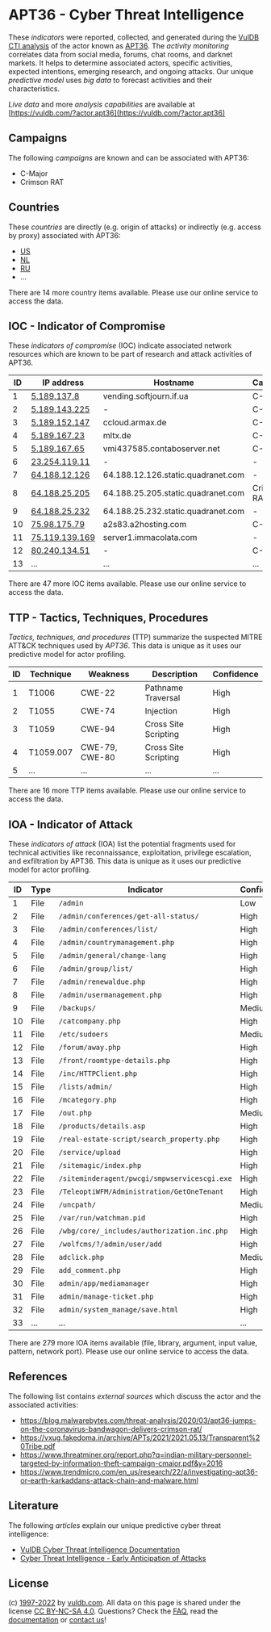 # APT36 - Cyber Threat Intelligence

These _indicators_ were reported, collected, and generated during the [VulDB CTI analysis](https://vuldb.com/?kb.cti) of the actor known as [APT36](https://vuldb.com/?actor.apt36). The _activity monitoring_ correlates data from social media, forums, chat rooms, and darknet markets. It helps to determine associated actors, specific activities, expected intentions, emerging research, and ongoing attacks. Our unique _predictive model_ uses _big data_ to forecast activities and their characteristics.

_Live data_ and more _analysis capabilities_ are available at [https://vuldb.com/?actor.apt36](https://vuldb.com/?actor.apt36)

## Campaigns

The following _campaigns_ are known and can be associated with APT36:

* C-Major
* Crimson RAT

## Countries

These _countries_ are directly (e.g. origin of attacks) or indirectly (e.g. access by proxy) associated with APT36:

* [US](https://vuldb.com/?country.us)
* [NL](https://vuldb.com/?country.nl)
* [RU](https://vuldb.com/?country.ru)
* ...

There are 14 more country items available. Please use our online service to access the data.

## IOC - Indicator of Compromise

These _indicators of compromise_ (IOC) indicate associated network resources which are known to be part of research and attack activities of APT36.

ID | IP address | Hostname | Campaign | Confidence
-- | ---------- | -------- | -------- | ----------
1 | [5.189.137.8](https://vuldb.com/?ip.5.189.137.8) | vending.softjourn.if.ua | C-Major | High
2 | [5.189.143.225](https://vuldb.com/?ip.5.189.143.225) | - | C-Major | High
3 | [5.189.152.147](https://vuldb.com/?ip.5.189.152.147) | ccloud.armax.de | C-Major | High
4 | [5.189.167.23](https://vuldb.com/?ip.5.189.167.23) | mltx.de | C-Major | High
5 | [5.189.167.65](https://vuldb.com/?ip.5.189.167.65) | vmi437585.contaboserver.net | C-Major | High
6 | [23.254.119.11](https://vuldb.com/?ip.23.254.119.11) | - | - | High
7 | [64.188.12.126](https://vuldb.com/?ip.64.188.12.126) | 64.188.12.126.static.quadranet.com | - | High
8 | [64.188.25.205](https://vuldb.com/?ip.64.188.25.205) | 64.188.25.205.static.quadranet.com | Crimson RAT | High
9 | [64.188.25.232](https://vuldb.com/?ip.64.188.25.232) | 64.188.25.232.static.quadranet.com | - | High
10 | [75.98.175.79](https://vuldb.com/?ip.75.98.175.79) | a2s83.a2hosting.com | C-Major | High
11 | [75.119.139.169](https://vuldb.com/?ip.75.119.139.169) | server1.immacolata.com | - | High
12 | [80.240.134.51](https://vuldb.com/?ip.80.240.134.51) | - | C-Major | High
13 | ... | ... | ... | ...

There are 47 more IOC items available. Please use our online service to access the data.

## TTP - Tactics, Techniques, Procedures

_Tactics, techniques, and procedures_ (TTP) summarize the suspected MITRE ATT&CK techniques used by _APT36_. This data is unique as it uses our predictive model for actor profiling.

ID | Technique | Weakness | Description | Confidence
-- | --------- | -------- | ----------- | ----------
1 | T1006 | CWE-22 | Pathname Traversal | High
2 | T1055 | CWE-74 | Injection | High
3 | T1059 | CWE-94 | Cross Site Scripting | High
4 | T1059.007 | CWE-79, CWE-80 | Cross Site Scripting | High
5 | ... | ... | ... | ...

There are 16 more TTP items available. Please use our online service to access the data.

## IOA - Indicator of Attack

These _indicators of attack_ (IOA) list the potential fragments used for technical activities like reconnaissance, exploitation, privilege escalation, and exfiltration by APT36. This data is unique as it uses our predictive model for actor profiling.

ID | Type | Indicator | Confidence
-- | ---- | --------- | ----------
1 | File | `/admin` | Low
2 | File | `/admin/conferences/get-all-status/` | High
3 | File | `/admin/conferences/list/` | High
4 | File | `/admin/countrymanagement.php` | High
5 | File | `/admin/general/change-lang` | High
6 | File | `/admin/group/list/` | High
7 | File | `/admin/renewaldue.php` | High
8 | File | `/admin/usermanagement.php` | High
9 | File | `/backups/` | Medium
10 | File | `/catcompany.php` | High
11 | File | `/etc/sudoers` | Medium
12 | File | `/forum/away.php` | High
13 | File | `/front/roomtype-details.php` | High
14 | File | `/inc/HTTPClient.php` | High
15 | File | `/lists/admin/` | High
16 | File | `/mcategory.php` | High
17 | File | `/out.php` | Medium
18 | File | `/products/details.asp` | High
19 | File | `/real-estate-script/search_property.php` | High
20 | File | `/service/upload` | High
21 | File | `/sitemagic/index.php` | High
22 | File | `/siteminderagent/pwcgi/smpwservicescgi.exe` | High
23 | File | `/TeleoptiWFM/Administration/GetOneTenant` | High
24 | File | `/uncpath/` | Medium
25 | File | `/var/run/watchman.pid` | High
26 | File | `/wbg/core/_includes/authorization.inc.php` | High
27 | File | `/wolfcms/?/admin/user/add` | High
28 | File | `adclick.php` | Medium
29 | File | `add_comment.php` | High
30 | File | `admin/app/mediamanager` | High
31 | File | `admin/manage-ticket.php` | High
32 | File | `admin/system_manage/save.html` | High
33 | ... | ... | ...

There are 279 more IOA items available (file, library, argument, input value, pattern, network port). Please use our online service to access the data.

## References

The following list contains _external sources_ which discuss the actor and the associated activities:

* https://blog.malwarebytes.com/threat-analysis/2020/03/apt36-jumps-on-the-coronavirus-bandwagon-delivers-crimson-rat/
* https://vxug.fakedoma.in/archive/APTs/2021/2021.05.13/Transparent%20Tribe.pdf
* https://www.threatminer.org/report.php?q=indian-military-personnel-targeted-by-information-theft-campaign-cmajor.pdf&y=2016
* https://www.trendmicro.com/en_us/research/22/a/investigating-apt36-or-earth-karkaddans-attack-chain-and-malware.html

## Literature

The following _articles_ explain our unique predictive cyber threat intelligence:

* [VulDB Cyber Threat Intelligence Documentation](https://vuldb.com/?kb.cti)
* [Cyber Threat Intelligence - Early Anticipation of Attacks](https://www.scip.ch/en/?labs.20201022)

## License

(c) [1997-2022](https://vuldb.com/?kb.changelog) by [vuldb.com](https://vuldb.com/?kb.about). All data on this page is shared under the license [CC BY-NC-SA 4.0](https://creativecommons.org/licenses/by-nc-sa/4.0/). Questions? Check the [FAQ](https://vuldb.com/?kb.faq), read the [documentation](https://vuldb.com/?kb) or [contact us](https://vuldb.com/?contact)!
